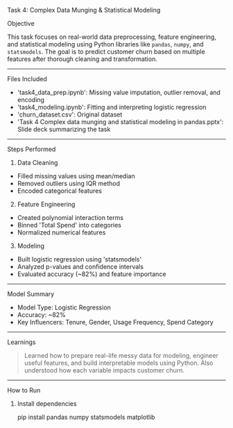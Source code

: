 Task 4: Complex Data Munging & Statistical Modeling 

Objective 

This task focuses on real-world data preprocessing, feature engineering, and statistical modeling using Python libraries like `pandas`, `numpy`, and `statsmodels`. The goal is to predict customer churn based on multiple features after thorough cleaning and transformation.

---

Files Included 

- 'task4_data_prep.ipynb': Missing value imputation, outlier removal, and encoding 
- 'task4_modeling.ipynb': Fitting and interpreting logistic regression 
- 'churn_dataset.csv': Original dataset  
- 'Task 4 Complex data munging and statistical modeling in pandas.pptx': Slide deck summarizing the task 

---

Steps Performed 
1. Data Cleaning 
- Filled missing values using mean/median
- Removed outliers using IQR method
- Encoded categorical features

2. Feature Engineering 
- Created polynomial interaction terms
- Binned 'Total Spend' into categories 
- Normalized numerical features

3. Modeling 
- Built logistic regression using 'statsmodels' 
- Analyzed p-values and confidence intervals
- Evaluated accuracy (~82%) and feature importance

---

Model Summary 

- Model Type: Logistic Regression
- Accuracy: ~82%
- Key Influencers: Tenure, Gender, Usage Frequency, Spend Category

---

Learnings 

> Learned how to prepare real-life messy data for modeling, engineer useful features, and build interpretable models using Python. Also understood how each variable impacts customer churn.

---

How to Run 

1. Install dependencies  
 
   pip install pandas numpy statsmodels matplotlib
